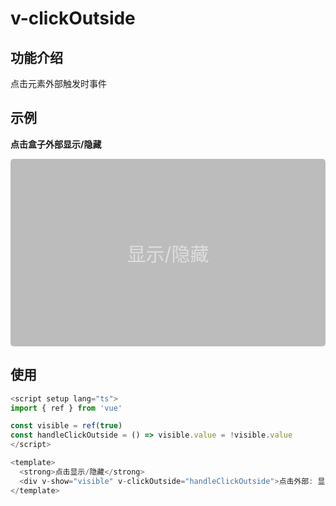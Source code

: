 # v-clickOutside

## 功能介绍

点击元素外部触发时事件

## 示例

<script setup>
import { ref } from 'vue'

const visible = ref(true)
const handleClickOutside = () => visible.value = !visible.value
</script>

<strong>点击盒子外部显示/隐藏</strong>

<div style="height:300px;">
  <div v-show="visible" style="height:300px;background:rgba(125,125,125,.5);margin-bottom:10px;display:flex;justify-content:center;align-items:center;border-radius:5px;color: rgba(255,255,255,.5);font-size:30px;" v-clickOutside="handleClickOutside">显示/隐藏</div>
</div>

## 使用

```typescript {10}
<script setup lang="ts">
import { ref } from 'vue'

const visible = ref(true)
const handleClickOutside = () => visible.value = !visible.value
</script>

<template>
  <strong>点击显示/隐藏</strong>
  <div v-show="visible" v-clickOutside="handleClickOutside">点击外部: 显示/隐藏</div>
</template>
```
